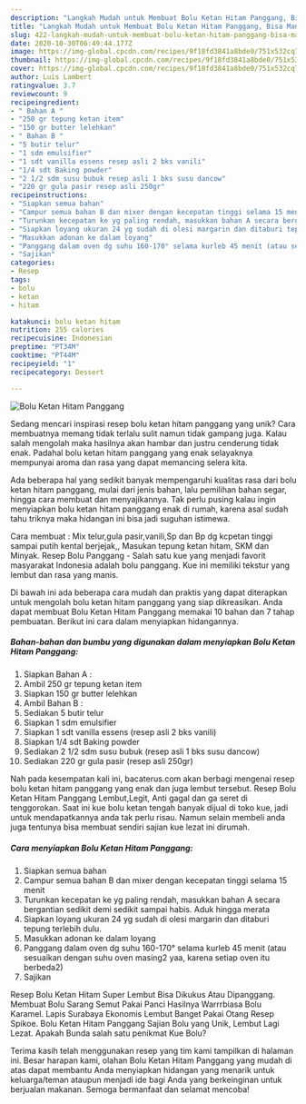 ```yaml
---
description: "Langkah Mudah untuk Membuat Bolu Ketan Hitam Panggang, Bisa Manjain Lidah"
title: "Langkah Mudah untuk Membuat Bolu Ketan Hitam Panggang, Bisa Manjain Lidah"
slug: 422-langkah-mudah-untuk-membuat-bolu-ketan-hitam-panggang-bisa-manjain-lidah
date: 2020-10-30T06:49:44.177Z
image: https://img-global.cpcdn.com/recipes/9f18fd3841a8bde0/751x532cq70/bolu-ketan-hitam-panggang-foto-resep-utama.jpg
thumbnail: https://img-global.cpcdn.com/recipes/9f18fd3841a8bde0/751x532cq70/bolu-ketan-hitam-panggang-foto-resep-utama.jpg
cover: https://img-global.cpcdn.com/recipes/9f18fd3841a8bde0/751x532cq70/bolu-ketan-hitam-panggang-foto-resep-utama.jpg
author: Luis Lambert
ratingvalue: 3.7
reviewcount: 9
recipeingredient:
- " Bahan A "
- "250 gr tepung ketan item"
- "150 gr butter lelehkan"
- " Bahan B "
- "5 butir telur"
- "1 sdm emulsifier"
- "1 sdt vanilla essens resep asli 2 bks vanili"
- "1/4 sdt Baking powder"
- "2 1/2 sdm susu bubuk resep asli 1 bks susu dancow"
- "220 gr gula pasir resep asli 250gr"
recipeinstructions:
- "Siapkan semua bahan"
- "Campur semua bahan B dan mixer dengan kecepatan tinggi selama 15 menit"
- "Turunkan kecepatan ke yg paling rendah, masukkan bahan A secara bergantian sedikit demi sedikit sampai habis. Aduk hingga merata"
- "Siapkan loyang ukuran 24 yg sudah di olesi margarin dan ditaburi tepung terlebih dulu."
- "Masukkan adonan ke dalam loyang"
- "Panggang dalam oven dg suhu 160-170° selama kurleb 45 menit (atau sesuaikan dengan suhu oven masing2 yaa, karena setiap oven itu berbeda2)"
- "Sajikan"
categories:
- Resep
tags:
- bolu
- ketan
- hitam

katakunci: bolu ketan hitam 
nutrition: 255 calories
recipecuisine: Indonesian
preptime: "PT34M"
cooktime: "PT44M"
recipeyield: "1"
recipecategory: Dessert

---
```



![Bolu Ketan Hitam Panggang](https://img-global.cpcdn.com/recipes/9f18fd3841a8bde0/751x532cq70/bolu-ketan-hitam-panggang-foto-resep-utama.jpg)

Sedang mencari inspirasi resep bolu ketan hitam panggang yang unik? Cara membuatnya memang tidak terlalu sulit namun tidak gampang juga. Kalau salah mengolah maka hasilnya akan hambar dan justru cenderung tidak enak. Padahal bolu ketan hitam panggang yang enak selayaknya mempunyai aroma dan rasa yang dapat memancing selera kita.

Ada beberapa hal yang sedikit banyak mempengaruhi kualitas rasa dari bolu ketan hitam panggang, mulai dari jenis bahan, lalu pemilihan bahan segar, hingga cara membuat dan menyajikannya. Tak perlu pusing kalau ingin menyiapkan bolu ketan hitam panggang enak di rumah, karena asal sudah tahu triknya maka hidangan ini bisa jadi suguhan istimewa.

Cara membuat : Mix telur,gula pasir,vanili,Sp dan Bp dg kcpetan tinggi sampai putih kental berjejak,, Masukan tepung ketan hitam, SKM dan Minyak. Resep Bolu Panggang - Salah satu kue yang menjadi favorit masyarakat Indonesia adalah bolu panggang. Kue ini memiliki tekstur yang lembut dan rasa yang manis.


Di bawah ini ada beberapa cara mudah dan praktis yang dapat diterapkan untuk mengolah bolu ketan hitam panggang yang siap dikreasikan. Anda dapat membuat Bolu Ketan Hitam Panggang memakai 10 bahan dan 7 tahap pembuatan. Berikut ini cara dalam menyiapkan hidangannya.

<!--inarticleads1-->

##### Bahan-bahan dan bumbu yang digunakan dalam menyiapkan Bolu Ketan Hitam Panggang:

1. Siapkan  Bahan A :
1. Ambil 250 gr tepung ketan item
1. Siapkan 150 gr butter lelehkan
1. Ambil  Bahan B :
1. Sediakan 5 butir telur
1. Siapkan 1 sdm emulsifier
1. Siapkan 1 sdt vanilla essens (resep asli 2 bks vanili)
1. Siapkan 1/4 sdt Baking powder
1. Sediakan 2 1/2 sdm susu bubuk (resep asli 1 bks susu dancow)
1. Sediakan 220 gr gula pasir (resep asli 250gr)


Nah pada kesempatan kali ini, bacaterus.com akan berbagi mengenai resep bolu ketan hitam panggang yang enak dan juga lembut tersebut. Resep Bolu Ketan Hitam Panggang Lembut,Legit, Anti gagal dan ga seret di tenggorokan. Saat ini kue bolu ketan tengah banyak dijual di toko kue, jadi untuk mendapatkannya anda tak perlu risau. Namun selain membeli anda juga tentunya bisa membuat sendiri sajian kue lezat ini dirumah. 

<!--inarticleads2-->

##### Cara menyiapkan Bolu Ketan Hitam Panggang:

1. Siapkan semua bahan
1. Campur semua bahan B dan mixer dengan kecepatan tinggi selama 15 menit
1. Turunkan kecepatan ke yg paling rendah, masukkan bahan A secara bergantian sedikit demi sedikit sampai habis. Aduk hingga merata
1. Siapkan loyang ukuran 24 yg sudah di olesi margarin dan ditaburi tepung terlebih dulu.
1. Masukkan adonan ke dalam loyang
1. Panggang dalam oven dg suhu 160-170° selama kurleb 45 menit (atau sesuaikan dengan suhu oven masing2 yaa, karena setiap oven itu berbeda2)
1. Sajikan


Resep Bolu Ketan Hitam Super Lembut Bisa Dikukus Atau Dipanggang. Membuat Bolu Sarang Semut Pakai Panci Hasilnya Warrrbiasa Bolu Karamel. Lapis Surabaya Ekonomis Lembut Banget Pakai Otang Resep Spikoe. Bolu Ketan Hitam Panggang Sajian Bolu yang Unik, Lembut Lagi Lezat. Apakah Bunda salah satu penikmat Kue Bolu? 

Terima kasih telah menggunakan resep yang tim kami tampilkan di halaman ini. Besar harapan kami, olahan Bolu Ketan Hitam Panggang yang mudah di atas dapat membantu Anda menyiapkan hidangan yang menarik untuk keluarga/teman ataupun menjadi ide bagi Anda yang berkeinginan untuk berjualan makanan. Semoga bermanfaat dan selamat mencoba!
